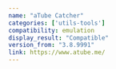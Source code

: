 ```yaml
---
name: "aTube Catcher"
categories: ['utils-tools']
compatibility: emulation
display_result: "Compatible"
version_from: "3.8.9991"
link: https://www.atube.me/
---
```


